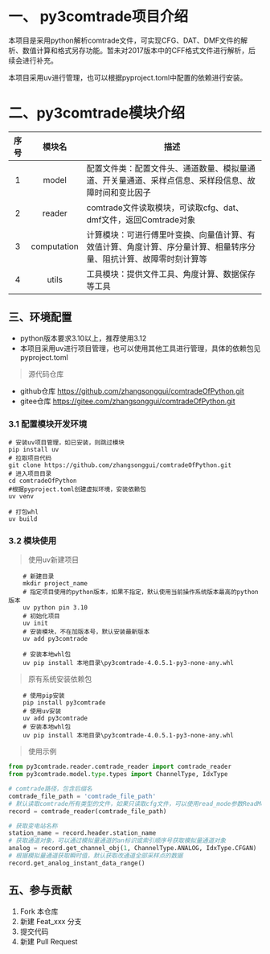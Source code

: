 # 一、 py3comtrade项目介绍

本项目是采用python解析comtrade文件，可实现CFG、DAT、DMF文件的解析、数值计算和格式另存功能。暂未对2017版本中的CFF格式文件进行解析，后续会进行补充。

本项目采用uv进行管理，也可以根据pyproject.toml中配置的依赖进行安装。

# 二、py3comtrade模块介绍

| 序号 |     模块名     | 描述                                                        |
|:--:|:-----------:|-----------------------------------------------------------|
| 1  |    model    | 配置文件类：配置文件头、通道数量、模拟量通道、开关量通道、采样点信息、采样段信息、故障时间和变比因子        | 
| 2  |   reader    | comtrade文件读取模块，可读取cfg、dat、dmf文件，返回Comtrade对象              |
| 3  | computation | 计算模块：可进行傅里叶变换、向量值计算、有效值计算、角度计算、序分量计算、相量转序分量、阻抗计算、故障零时刻计算等 | 
| 4  |    utils    | 工具模块：提供文件工具、角度计算、数据保存等工具                                  |                 

## 三、环境配置

- python版本要求3.10以上，推荐使用3.12
- 本项目采用uv进行项目管理，也可以使用其他工具进行管理，具体的依赖包见pyproject.toml

> 源代码仓库

- github仓库  https://github.com/zhangsonggui/comtradeOfPython.git
- gitee仓库  https://gitee.com/zhangsonggui/comtradeOfPython.git

### 3.1 配置模块开发环境

```shell
# 安装uv项目管理，如已安装，则跳过模块
pip install uv
# 拉取项目代码
git clone https://github.com/zhangsonggui/comtradeOfPython.git
# 进入项目目录
cd comtradeOfPython
#根据pyproject.toml创建虚拟环境，安装依赖包
uv venv

# 打包whl
uv build
```

### 3.2 模块使用

> 使用uv新建项目

```shell
    # 新建目录
    mkdir project_name
    # 指定项目使用的python版本，如果不指定，默认使用当前操作系统版本最高的python版本
    uv python pin 3.10
    # 初始化项目
    uv init
    # 安装模块，不在加版本号，默认安装最新版本
    uv add py3comtrade
    
    # 安装本地whl包
    uv pip install 本地目录\py3comtrade-4.0.5.1-py3-none-any.whl
```

> 原有系统安装依赖包

```shell
    # 使用pip安装
    pip install py3comtrade
    # 使用uv安装
    uv add py3comtrade
    # 安装本地whl包
    uv pip install 本地目录\py3comtrade-4.0.5.1-py3-none-any.whl
```

> 使用示例

```python
from py3comtrade.reader.comtrade_reader import comtrade_reader
from py3comtrade.model.type.types import ChannelType, IdxType

# comtrade路径，包含后缀名
comtrade_file_path = 'comtrade_file_path'
# 默认读取comtrade所有类型的文件，如果只读取cfg文件，可以使用read_mode参数ReadMode.CFG
record = comtrade_reader(comtrade_file_path)

# 获取变电站名称
station_name = record.header.station_name
# 获取通道对象，可以通过模拟量通道的an标识或索引顺序号获取模拟量通道对象
analog = record.get_channel_obj(1, ChannelType.ANALOG, IdxType.CFGAN)
# 根据模拟量通道获取瞬时值，默认获取改通道全部采样点的数据
record.get_analog_instant_data_range()
```

## 五、参与贡献

1. Fork 本仓库
2. 新建 Feat_xxx 分支
3. 提交代码
4. 新建 Pull Request
